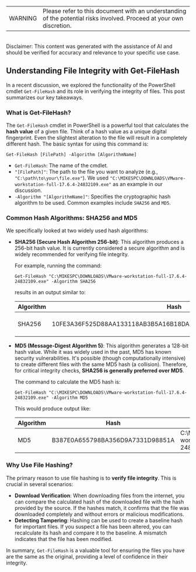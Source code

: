 <br><table><td>WARNING</td><td>Please refer to this document with an understanding of the potential risks involved. Proceed at your own discretion.</td></table><br>
Disclaimer: This content was generated with the assistance of AI and should be verified for accuracy and relevance to your specific use case.

## Understanding File Integrity with Get-FileHash

In a recent discussion, we explored the functionality of the PowerShell cmdlet `Get-FileHash` and its role in verifying the integrity of files. This post summarizes our key takeaways.

### What is Get-FileHash?

The `Get-FileHash` cmdlet in PowerShell is a powerful tool that calculates the **hash value** of a given file. Think of a hash value as a unique digital fingerprint. Even the slightest alteration to the file will result in a completely different hash. The basic syntax for using this command is:

`Get-FileHash [FilePath] -Algorithm [AlgorithmName]`

  * `Get-FileHash`: The name of the cmdlet.
  * `"[FilePath]"`: The path to the file you want to analyze (e.g., `"C:\path\to\your\file.exe"`). We used `"C:\MIKESPC\DOWNLOADS\VMware-workstation-full-17.6.4-24832109.exe"` as an example in our discussion.
  * `-Algorithm "[AlgorithmName]"`: Specifies the cryptographic hash algorithm to be used. Common examples include `SHA256` and `MD5`.

### Common Hash Algorithms: SHA256 and MD5

We specifically looked at two widely used hash algorithms:

  * **SHA256 (Secure Hash Algorithm 256-bit)**: This algorithm produces a 256-bit hash value. It is currently considered a secure algorithm and is widely recommended for verifying file integrity.

    For example, running the command:

    `Get-FileHash "C:\MIKESPC\DOWNLOADS\VMware-workstation-full-17.6.4-24832109.exe" -Algorithm SHA256`

    results in an output similar to:

    Algorithm | Hash                                                                  | Path
    --------- | --------------------------------------------------------------------- | ---------------------------------------------------------------------
    SHA256    | 10FE3A36F525D88AA133118AB3B5A16B18DA88D4AA11B14D74E4164B3FB94BA9 | C:\\MIKESPC\\DOWNLOADS\\VMware-workstation-full-17.6.4-24832109.exe

  * **MD5 (Message-Digest Algorithm 5)**: This algorithm generates a 128-bit hash value. While it was widely used in the past, MD5 has known security vulnerabilities. It's possible (though computationally intensive) to create different files with the same MD5 hash (a collision). Therefore, for critical integrity checks, **SHA256 is generally preferred over MD5**.

    The command to calculate the MD5 hash is:

    `Get-FileHash "C:\MIKESPC\DOWNLOADS\VMware-workstation-full-17.6.4-24832109.exe" -Algorithm MD5`

    This would produce output like:

    Algorithm | Hash                                  | Path
    --------- | ------------------------------------- | ---------------------------------------------------------------------
    MD5       | B387E0A655798BA356D9A7331D98851A    | C:\\MIKESPC\\DOWNLOADS\\VMware-workstation-full-17.6.4-24832109.exe

### Why Use File Hashing?

The primary reason to use file hashing is to **verify file integrity**. This is crucial in several scenarios:

  * **Download Verification**: When downloading files from the internet, you can compare the calculated hash of the downloaded file with the hash provided by the source. If the hashes match, it confirms that the file was downloaded completely and without errors or malicious modifications.
  * **Detecting Tampering**: Hashing can be used to create a baseline hash for important files. If you suspect a file has been altered, you can recalculate its hash and compare it to the baseline. A mismatch indicates that the file has been modified.

In summary, `Get-FileHash` is a valuable tool for ensuring the files you have are the same as the original, providing a level of confidence in their integrity.
